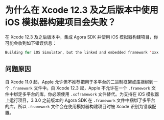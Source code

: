 # 为什么在 Xcode 12.3 及之后版本中使用 iOS 模拟器构建项目会失败？


在 Xcode 12.3 及之后版本中，集成 Agora SDK 并使用 iOS 模拟器构建项目，你可能会收到如下错误信息：

```swift
Building for iOS Simulator, but the linked and embedded framework 'xxx.framework' was built for iOS + iOS Simulator.
```

## 问题原因

自 Xcode 11.0 起，Apple 允许但不推荐把用于多平台的二进制框架或库捆绑到一个 `.framework` 文件中。自 Xcode 12.3 起，Apple 不允许在一个 `.framework` 文件中绑定多平台的库，你必须使用 `.xcframework` 文件替代。为支持在 iOS 模拟器上运行项目，3.3.0 之前版本的 Agora SDK 在 `.framework` 文件中捆绑了多平台的库，所以 `.framework` 文件会在使用模拟器构建项目时被 Xcode 识别为错误配置。

